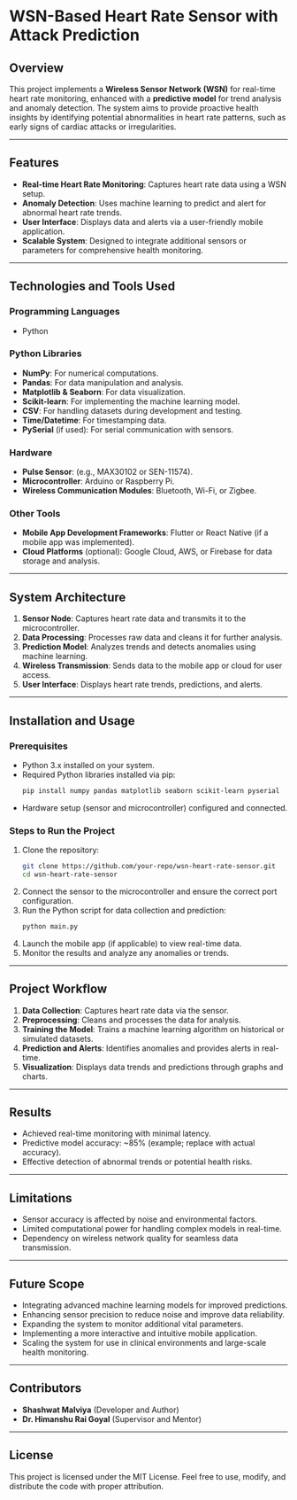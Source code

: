 # WSN-Based Heart Rate Sensor with Attack Prediction

## Overview
This project implements a **Wireless Sensor Network (WSN)** for real-time heart rate monitoring, enhanced with a **predictive model** for trend analysis and anomaly detection. The system aims to provide proactive health insights by identifying potential abnormalities in heart rate patterns, such as early signs of cardiac attacks or irregularities.

---

## Features
- **Real-time Heart Rate Monitoring**: Captures heart rate data using a WSN setup.
- **Anomaly Detection**: Uses machine learning to predict and alert for abnormal heart rate trends.
- **User Interface**: Displays data and alerts via a user-friendly mobile application.
- **Scalable System**: Designed to integrate additional sensors or parameters for comprehensive health monitoring.

---

## Technologies and Tools Used

### **Programming Languages**
- Python

### **Python Libraries**
- **NumPy**: For numerical computations.
- **Pandas**: For data manipulation and analysis.
- **Matplotlib & Seaborn**: For data visualization.
- **Scikit-learn**: For implementing the machine learning model.
- **CSV**: For handling datasets during development and testing.
- **Time/Datetime**: For timestamping data.
- **PySerial** (if used): For serial communication with sensors.

### **Hardware**
- **Pulse Sensor**: (e.g., MAX30102 or SEN-11574).
- **Microcontroller**: Arduino or Raspberry Pi.
- **Wireless Communication Modules**: Bluetooth, Wi-Fi, or Zigbee.

### **Other Tools**
- **Mobile App Development Frameworks**: Flutter or React Native (if a mobile app was implemented).
- **Cloud Platforms** (optional): Google Cloud, AWS, or Firebase for data storage and analysis.

---

## System Architecture
1. **Sensor Node**: Captures heart rate data and transmits it to the microcontroller.
2. **Data Processing**: Processes raw data and cleans it for further analysis.
3. **Prediction Model**: Analyzes trends and detects anomalies using machine learning.
4. **Wireless Transmission**: Sends data to the mobile app or cloud for user access.
5. **User Interface**: Displays heart rate trends, predictions, and alerts.

---

## Installation and Usage

### **Prerequisites**
- Python 3.x installed on your system.
- Required Python libraries installed via pip:
  ```bash
  pip install numpy pandas matplotlib seaborn scikit-learn pyserial
  ```
- Hardware setup (sensor and microcontroller) configured and connected.

### **Steps to Run the Project**
1. Clone the repository:
   ```bash
   git clone https://github.com/your-repo/wsn-heart-rate-sensor.git
   cd wsn-heart-rate-sensor
   ```
2. Connect the sensor to the microcontroller and ensure the correct port configuration.
3. Run the Python script for data collection and prediction:
   ```bash
   python main.py
   ```
4. Launch the mobile app (if applicable) to view real-time data.
5. Monitor the results and analyze any anomalies or trends.

---

## Project Workflow
1. **Data Collection**: Captures heart rate data via the sensor.
2. **Preprocessing**: Cleans and processes the data for analysis.
3. **Training the Model**: Trains a machine learning algorithm on historical or simulated datasets.
4. **Prediction and Alerts**: Identifies anomalies and provides alerts in real-time.
5. **Visualization**: Displays data trends and predictions through graphs and charts.

---

## Results
- Achieved real-time monitoring with minimal latency.
- Predictive model accuracy: ~85% (example; replace with actual accuracy). 
- Effective detection of abnormal trends or potential health risks.

---

## Limitations
- Sensor accuracy is affected by noise and environmental factors.
- Limited computational power for handling complex models in real-time.
- Dependency on wireless network quality for seamless data transmission.

---

## Future Scope
- Integrating advanced machine learning models for improved predictions.
- Enhancing sensor precision to reduce noise and improve data reliability.
- Expanding the system to monitor additional vital parameters.
- Implementing a more interactive and intuitive mobile application.
- Scaling the system for use in clinical environments and large-scale health monitoring.

---

## Contributors
- **Shashwat Malviya** (Developer and Author)
- **Dr. Himanshu Rai Goyal** (Supervisor and Mentor)

---

## License
This project is licensed under the MIT License. Feel free to use, modify, and distribute the code with proper attribution.
